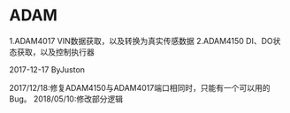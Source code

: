 # ADAM

1.ADAM4017 VIN数据获取，以及转换为真实传感数据
2.ADAM4150 DI、DO状态获取，以及控制执行器


2017-12-17
ByJuston


2017/12/18:修复ADAM4150与ADAM4017端口相同时，只能有一个可以用的Bug。
2018/05/10:修改部分逻辑
